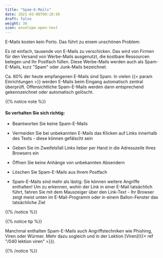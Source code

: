 ```yaml
---
title: "Spam-E-Mails"
date: 2021-03-06T09:10:56
draft: false
weight: 30
icon: envelope-open-text
---
```


E-Mails kosten kein Porto. Das führt zu einem unschönen Problem:

Es ist einfach, tausende von E-Mails zu verschicken. Das wird von Firmen für den Versand von Werbe-Mails ausgenutzt, die kostbare Ressourcen belegen und Ihr Postfach füllen. Diese Werbe-Mails werden auch als Spam-E-Mails, kurz "Spam" oder Junk-Mails bezeichnet.

Ca. 60% der heute empfangenen E-Mails sind Spam. In vielen {{< param Einrichtungen >}} werden E-Mails beim Eingang automatisch zentral überprüft. Offensichtliche Spam-E-Mails werden dann entsprechend gekennzeichnet oder automatisch gelöscht.

{{% notice note %}}

#### So verhalten Sie sich richtig:

- Beantworten Sie keine Spam-E-Mails
- Vermeiden Sie bei unbekannten E-Mails das Klicken auf Links innerhalb des Texts - diese können gefälscht sein
- Geben Sie im Zweifelsfall Links lieber per Hand in die Adresszeile Ihres Browsers ein
- Öffnen Sie keine Anhänge von unbekannten Absendern
- Löschen Sie Spam-E-Mails aus Ihrem Postfach

- Spam-E-Mails sind mehr als lästig: Sie können weitere Angriffe enthalten! Um zu erkennen, wohin der Link in einer E-Mail tatsächlich führt, fahren Sie mit dem Mauszeiger über den Link-Text - Ihr Browser zeigt meist unten im E-Mail-Programm oder in einem Ballon-Fenster das tatsächliche Ziel

{{% /notice %}}

{{% notice tip %}}

Manchmal enthalten Spam-E-Mails auch Angriffstechniken wie Phishing, Viren oder Würmer. Mehr dazu sogleich und in der Lektion [Viren]({{< ref "/040 lektion viren" >}}). 

{{% /notice %}}